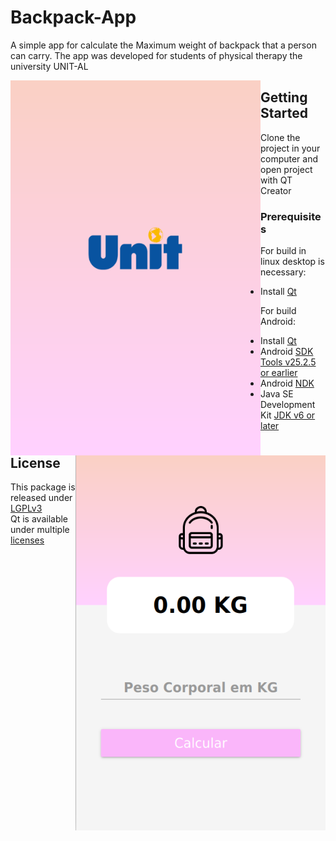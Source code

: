 # Backpack-App
A simple app for calculate the Maximum weight of backpack that a person can carry. The app was developed for students of physical therapy the university UNIT-AL  

<img src="images/Screen1.png" width="400" height ="600" align="left"> 
<img src="images/Screen2.png" width="400" height ="600" align="right">  

## Getting Started
Clone the project in your computer and open project with QT Creator

### Prerequisites
For build in linux desktop is necessary:  
* Install [Qt](https://www.qt.io/download)  

For build Android:  
* Install [Qt](https://www.qt.io/download)  
* Android [SDK Tools v25.2.5 or earlier](https://developer.android.com/studio)  
* Android [NDK](https://developer.android.com/ndk/downloads)  
* Java SE Development Kit [JDK v6 or later](https://www.oracle.com/technetwork/java/javase/downloads/jdk7-downloads-1880260.html)

## License
This package is released under [LGPLv3](https://opensource.org/licenses/LGPL-3.0)  
Qt is available under multiple [licenses](https://www.qt.io/licensing/)
